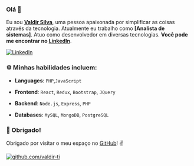 ### Olá :wave:

Eu sou **[Valdir Silva](https://www.linkedin.com/in/valdirti/)**, uma pessoa apaixonada por simplificar as coisas através da tecnologia.
Atualmente eu trabalho como **[Analista de sistemas]**. Atuo como desenvolvedor em diversas tecnologias. **Você pode me encontrar no [LinkedIn](https://www.linkedin.com/in/valdirti/)**.

 [![LinkedIn](https://img.shields.io/static/v1.svg?label=LinkedIn&message=@valdirti&logo=linkedin&style=flat&color=blue)](https://www.linkedin.com/in/valdirti/)


### :gear: Minhas habilidades incluem:

- **Languages**: `PHP`,`JavaScript`

- **Frontend**: `React`, `Redux`, `Bootstrap`, `JQuery`

- **Backend**: `Node.js`, `Express`, `PHP`

- **Databases**: `MySQL`, `MongoDB`, `PostgreSQL`

### :hugs: Obrigado!

Obrigado por visitar o meu espaço no [GitHub](https://github.com/valdir-ti)! :v:

[![github.com/valdir-ti](https://avatars1.githubusercontent.com/u/11434239?s=460&u=83d59b5961df387b6105f7e3432f832f67080fd7&v=4)](https://github.com/valdir-ti)

